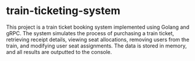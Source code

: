 # train-ticketing-system
This project is a train ticket booking system implemented using Golang and gRPC. The system simulates the process of purchasing a train ticket, retrieving receipt details, viewing seat allocations, removing users from the train, and modifying user seat assignments. The data is stored in memory, and all results are outputted to the console.
